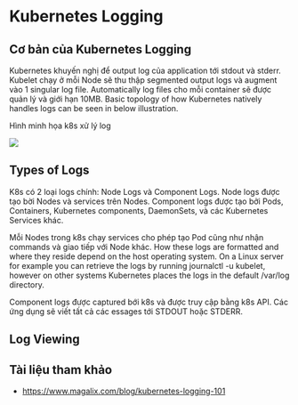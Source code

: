 # Kubernetes Logging
## Cơ bản của Kubernetes Logging

Kubernetes khuyến nghị để output log của application tới stdout và stderr. Kubelet chạy ở mỗi Node sẽ thu thập segmented output logs và augment vào 1 singular log file. Automatically log files cho mỗi container sẽ được quản lý và giới hạn 10MB. Basic topology of how Kubernetes natively handles logs can be seen in below illustration.

Hình minh họa k8s xử lý log

<img src=https://i.imgur.com/HCO0VlB.png>

## Types of Logs

K8s có 2 loại logs chính: Node Logs và Component Logs. Node logs được tạo bời Nodes và services trên Nodes. Component logs được tạo bởi Pods, Containers, Kubernetes components, DaemonSets, và các Kubernetes Services khác.

Mỗi Nodes trong k8s chạy services cho phép tạo Pod cũng như nhận commands và giao tiếp với Node khác. How these logs are formatted and where they reside depend on the host operating system. On a Linux server for example you can retrieve the logs by running journalctl -u kubelet, however on other systems Kubernetes places the logs in the default /var/log directory.

Component logs được captured bới k8s và được truy cập bằng k8s API. Các ứng dụng sẽ viết tất cả các essages tới STDOUT hoặc STDERR.

## Log Viewing







## Tài liệu tham khảo
- https://www.magalix.com/blog/kubernetes-logging-101
